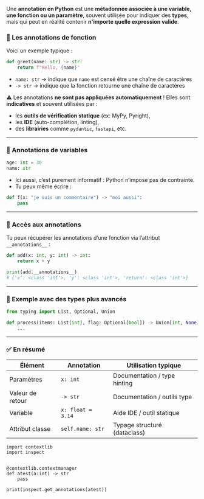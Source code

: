 Une **annotation en Python** est une **métadonnée associée à une variable, une fonction ou un paramètre**, souvent utilisée pour indiquer des **types**, mais qui peut en réalité contenir **n'importe quelle expression valide**.

### 🔹 Les annotations de fonction

Voici un exemple typique :

```python
def greet(name: str) -> str:
    return f"Hello, {name}"
```

- `name: str` → indique que `name` est censé être une chaîne de caractères
- `-> str` → indique que la fonction retourne une chaîne de caractères

⚠️ Les annotations **ne sont pas appliquées automatiquement** ! Elles sont **indicatives** et souvent utilisées par :
- les **outils de vérification statique** (ex: MyPy, Pyright),
- les **IDE** (auto-complétion, linting),
- des **librairies** comme `pydantic`, `fastapi`, etc.

---

### 🔹 Annotations de variables

```python
age: int = 30
name: str
```

- Ici aussi, c’est purement informatif : Python n’impose pas de contrainte.
- Tu peux même écrire :

```python
def f(x: "je suis un commentaire") -> "moi aussi":
    pass
```

---

### 🔹 Accès aux annotations

Tu peux récupérer les annotations d’une fonction via l’attribut `__annotations__` :

```python
def add(x: int, y: int) -> int:
    return x + y

print(add.__annotations__)
# {'x': <class 'int'>, 'y': <class 'int'>, 'return': <class 'int'>}
```

---

### 🔹 Exemple avec des types plus avancés

```python
from typing import List, Optional, Union

def process(items: List[int], flag: Optional[bool]) -> Union[int, None]:
    ...
```

---

### ✅ En résumé

| Élément           | Annotation         | Utilisation typique         |
|------------------|--------------------|-----------------------------|
| Paramètres        | `x: int`           | Documentation / type hinting |
| Valeur de retour  | `-> str`           | Documentation / outils type |
| Variable          | `x: float = 3.14`  | Aide IDE / outil statique    |
| Attribut classe   | `self.name: str`   | Typage structuré (dataclass) |


```
import contextlib
import inspect


@contextlib.contextmanager
def atest(a:int) -> str
    pass

print(inspect.get_annotations(atest))
```